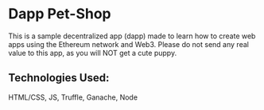 # Dapp Pet-Shop
This is a sample decentralized app (dapp) made to learn how to create web apps using the Ethereum network and Web3.
Please do not send any real value to this app, as you will NOT get a cute puppy.

## Technologies Used:
HTML/CSS, JS, Truffle, Ganache, Node

